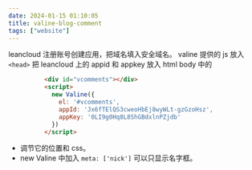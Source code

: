```yaml
---
date: 2024-01-15 01:10:05
title: valine-blog-comment
tags: ["website"]
---
```

leancloud 注册账号创建应用，把域名填入安全域名。
valine 提供的 js 放入 `<head>`
把 leancloud 上的 appid 和 appkey 放入 html body 中的

```html
          <div id="vcomments"></div>
          <script>
            new Valine({
              el: '#vcomments',
              appId: 'Jx6fTElQS3cweoHbEj8wyWLt-gzGzoHsz',
              appKey: '0LI9g0Hq8L8ShGBdxlnPZjdb'
            })
          </script>
```

- 调节它的位置和 css。
- new Valine 中加入 `meta: ['nick']` 可以只显示名字框。

